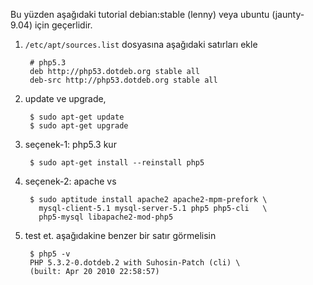 Bu yüzden aşağıdaki tutorial debian:stable (lenny) veya ubuntu (jaunty-9.04) için geçerlidir.

1. `/etc/apt/sources.list` dosyasına aşağıdaki satırları ekle

		# php5.3
		deb http://php53.dotdeb.org stable all
		deb-src http://php53.dotdeb.org stable all

2. update ve upgrade,

		$ sudo apt-get update
		$ sudo apt-get upgrade

3. seçenek-1: php5.3 kur

		$ sudo apt-get install --reinstall php5

4. seçenek-2: apache vs

		$ sudo aptitude install apache2 apache2-mpm-prefork \
		  mysql-client-5.1 mysql-server-5.1 php5 php5-cli   \
		  php5-mysql libapache2-mod-php5

5. test et. aşağıdakine benzer bir satır görmelisin

		$ php5 -v
		PHP 5.3.2-0.dotdeb.2 with Suhosin-Patch (cli) \
		(built: Apr 20 2010 22:58:57)
